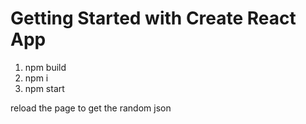 # Getting Started with Create React App

1. npm build
2. npm i
3. npm start

reload the page to get the random json 
